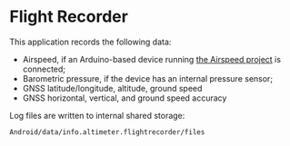 # Flight Recorder

This application records the following data:
- Airspeed, if an Arduino-based device running [the Airspeed project](https://github.com/igorinov/airspeed) is connected;
- Barometric pressure, if the device has an internal pressure sensor;
- GNSS latitude/longitude, altitude, ground speed
- GNSS horizontal, vertical, and ground speed accuracy

Log files are written to internal shared storage:

    Android/data/info.altimeter.flightrecorder/files

